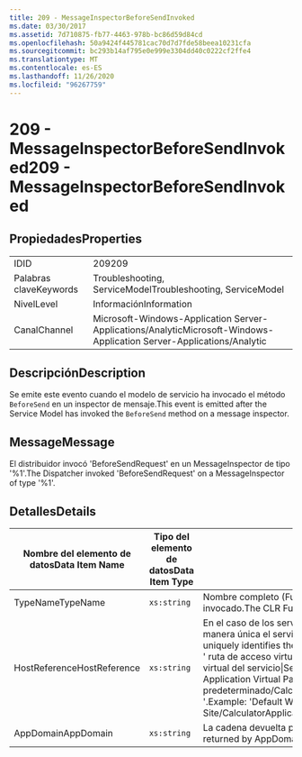 ```yaml
---
title: 209 - MessageInspectorBeforeSendInvoked
ms.date: 03/30/2017
ms.assetid: 7d710875-fb77-4463-978b-bc86d59d84cd
ms.openlocfilehash: 50a9424f445781cac70d7d7fde58beea10231cfa
ms.sourcegitcommit: bc293b14af795e0e999e3304dd40c0222cf2ffe4
ms.translationtype: MT
ms.contentlocale: es-ES
ms.lasthandoff: 11/26/2020
ms.locfileid: "96267759"
---
```

# <a name="209---messageinspectorbeforesendinvoked"></a><span data-ttu-id="5b3a7-102">209 - MessageInspectorBeforeSendInvoked</span><span class="sxs-lookup"><span data-stu-id="5b3a7-102">209 - MessageInspectorBeforeSendInvoked</span></span>

## <a name="properties"></a><span data-ttu-id="5b3a7-103">Propiedades</span><span class="sxs-lookup"><span data-stu-id="5b3a7-103">Properties</span></span>  
  
|||  
|-|-|  
|<span data-ttu-id="5b3a7-104">ID</span><span class="sxs-lookup"><span data-stu-id="5b3a7-104">ID</span></span>|<span data-ttu-id="5b3a7-105">209</span><span class="sxs-lookup"><span data-stu-id="5b3a7-105">209</span></span>|  
|<span data-ttu-id="5b3a7-106">Palabras clave</span><span class="sxs-lookup"><span data-stu-id="5b3a7-106">Keywords</span></span>|<span data-ttu-id="5b3a7-107">Troubleshooting, ServiceModel</span><span class="sxs-lookup"><span data-stu-id="5b3a7-107">Troubleshooting, ServiceModel</span></span>|  
|<span data-ttu-id="5b3a7-108">Nivel</span><span class="sxs-lookup"><span data-stu-id="5b3a7-108">Level</span></span>|<span data-ttu-id="5b3a7-109">Información</span><span class="sxs-lookup"><span data-stu-id="5b3a7-109">Information</span></span>|  
|<span data-ttu-id="5b3a7-110">Canal</span><span class="sxs-lookup"><span data-stu-id="5b3a7-110">Channel</span></span>|<span data-ttu-id="5b3a7-111">Microsoft-Windows-Application Server-Applications/Analytic</span><span class="sxs-lookup"><span data-stu-id="5b3a7-111">Microsoft-Windows-Application Server-Applications/Analytic</span></span>|  
  
## <a name="description"></a><span data-ttu-id="5b3a7-112">Descripción</span><span class="sxs-lookup"><span data-stu-id="5b3a7-112">Description</span></span>  

 <span data-ttu-id="5b3a7-113">Se emite este evento cuando el modelo de servicio ha invocado el método `BeforeSend` en un inspector de mensaje.</span><span class="sxs-lookup"><span data-stu-id="5b3a7-113">This event is emitted after the Service Model has invoked the `BeforeSend` method on a message inspector.</span></span>  
  
## <a name="message"></a><span data-ttu-id="5b3a7-114">Message</span><span class="sxs-lookup"><span data-stu-id="5b3a7-114">Message</span></span>  

 <span data-ttu-id="5b3a7-115">El distribuidor invocó 'BeforeSendRequest' en un MessageInspector de tipo '%1'.</span><span class="sxs-lookup"><span data-stu-id="5b3a7-115">The Dispatcher invoked 'BeforeSendRequest' on a MessageInspector of type '%1'.</span></span>  
  
## <a name="details"></a><span data-ttu-id="5b3a7-116">Detalles</span><span class="sxs-lookup"><span data-stu-id="5b3a7-116">Details</span></span>  
  
|<span data-ttu-id="5b3a7-117">Nombre del elemento de datos</span><span class="sxs-lookup"><span data-stu-id="5b3a7-117">Data Item Name</span></span>|<span data-ttu-id="5b3a7-118">Tipo del elemento de datos</span><span class="sxs-lookup"><span data-stu-id="5b3a7-118">Data Item Type</span></span>|<span data-ttu-id="5b3a7-119">Descripción</span><span class="sxs-lookup"><span data-stu-id="5b3a7-119">Description</span></span>|  
|--------------------|--------------------|-----------------|  
|<span data-ttu-id="5b3a7-120">TypeName</span><span class="sxs-lookup"><span data-stu-id="5b3a7-120">TypeName</span></span>|`xs:string`|<span data-ttu-id="5b3a7-121">Nombre completo (FullName) de CLR del tipo del `MessageInspector` invocado.</span><span class="sxs-lookup"><span data-stu-id="5b3a7-121">The CLR FullName of the type of the invoked `MessageInspector`.</span></span>|  
|<span data-ttu-id="5b3a7-122">HostReference</span><span class="sxs-lookup"><span data-stu-id="5b3a7-122">HostReference</span></span>|`xs:string`|<span data-ttu-id="5b3a7-123">En el caso de los servicios hospedados en web, este campo identifica de manera única el servicio en la jerarquía web.</span><span class="sxs-lookup"><span data-stu-id="5b3a7-123">For Web-hosted services, this field uniquely identifies the service in the Web hierarchy.</span></span> <span data-ttu-id="5b3a7-124">Su formato se define como ' ruta de acceso virtual de la aplicación de nombre de sitio web&#124;ruta de acceso virtual del servicio&#124;ServiceName '.</span><span class="sxs-lookup"><span data-stu-id="5b3a7-124">Its format is defined as 'Web Site Name Application Virtual Path&#124;Service Virtual Path&#124;ServiceName'.</span></span> <span data-ttu-id="5b3a7-125">Ejemplo: ' sitio web predeterminado/CalculatorApplication&#124;/CalculatorService.svc&#124;CalculatorService '.</span><span class="sxs-lookup"><span data-stu-id="5b3a7-125">Example: 'Default Web Site/CalculatorApplication&#124;/CalculatorService.svc&#124;CalculatorService'.</span></span>|  
|<span data-ttu-id="5b3a7-126">AppDomain</span><span class="sxs-lookup"><span data-stu-id="5b3a7-126">AppDomain</span></span>|`xs:string`|<span data-ttu-id="5b3a7-127">La cadena devuelta por AppDomain.CurrentDomain.FriendlyName.</span><span class="sxs-lookup"><span data-stu-id="5b3a7-127">The string returned by AppDomain.CurrentDomain.FriendlyName.</span></span>|
